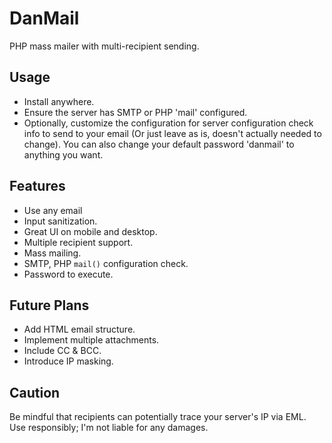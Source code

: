 # DanMail
PHP mass mailer with multi-recipient sending.

## Usage
- Install anywhere.
- Ensure the server has SMTP or PHP 'mail' configured.
- Optionally, customize the configuration for server configuration check info to send to your email (Or just leave as is, doesn't actually needed to change). You can also change your default password 'danmail' to anything you want.

## Features
- Use any email
- Input sanitization.
- Great UI on mobile and desktop.
- Multiple recipient support.
- Mass mailing.
- SMTP, PHP `mail()` configuration check.
- Password to execute.

## Future Plans
- Add HTML email structure.
- Implement multiple attachments.
- Include CC & BCC.
- Introduce IP masking.

## Caution
Be mindful that recipients can potentially trace your server's IP via EML. Use responsibly; I'm not liable for any damages.
